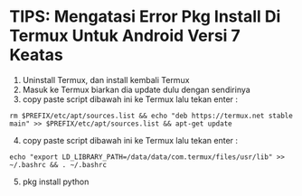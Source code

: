 # TIPS: Mengatasi Error Pkg Install Di Termux Untuk Android Versi 7 Keatas

1. Uninstall Termux, dan install kembali Termux
2. Masuk ke Termux biarkan dia update dulu dengan sendirinya
3. copy paste script dibawah ini ke Termux lalu tekan enter :
```
rm $PREFIX/etc/apt/sources.list && echo "deb https://termux.net stable main" >> $PREFIX/etc/apt/sources.list && apt-get update
```
4. copy paste script dibawah ini ke Termux lalu tekan enter :
```
echo "export LD_LIBRARY_PATH=/data/data/com.termux/files/usr/lib" >> ~/.bashrc && . ~/.bashrc
```
5. pkg install python
